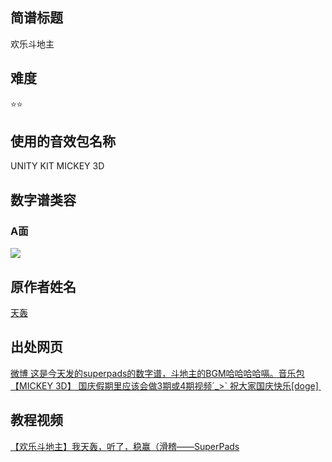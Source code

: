 ## 简谱标题

欢乐斗地主

## 难度

⭐⭐

## 使用的音效包名称

UNITY KIT MICKEY 3D

## 数字谱类容

### A面

<image src='https://wx3.sinaimg.cn/mw690/b04e7919gy1fk3oa049mpj20k50dst91.jpg'>

## 原作者姓名
[天轰](https://space.bilibili.com/4690584)
## 出处网页
[微博 这是今天发的superpads的数字谱，斗地主的BGM哈哈哈哈嗝。音乐包【MICKEY 3D】 国庆假期里应该会做3期或4期视频´_>`  祝大家国庆快乐[doge] ​​​​](https://weibo.com/2957932825/FotNlxzyY)
## 教程视频
[【欢乐斗地主】我天轰，听了，稳赢（滑稽——SuperPads](https://www.bilibili.com/video/BV1Ux411g7xt)


